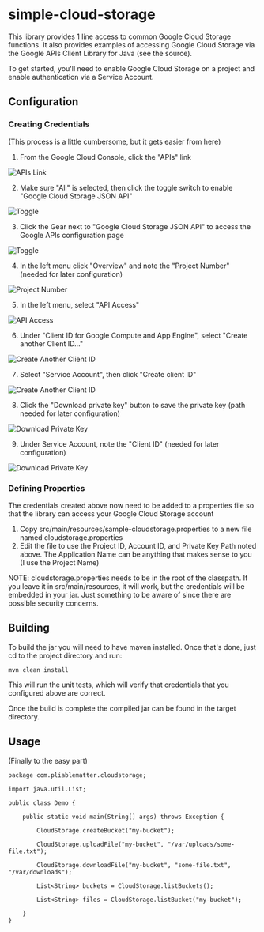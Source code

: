# simple-cloud-storage

This library provides 1 line access to common Google Cloud Storage functions. It also provides examples of accessing Google Cloud Storage via the Google APIs Client Library for Java (see the source).

To get started, you'll need to enable Google Cloud Storage on a project and enable authentication via a Service Account.

## Configuration

### Creating Credentials

(This process is a little cumbersome, but it gets easier from here)

1. From the Google Cloud Console, click the "APIs" link

![APIs Link](https://raw.github.com/pliablematter/simple-cloud-storage/master/docs/images/apis-link.png)

2. Make sure "All" is selected, then click the toggle switch to enable "Google Cloud Storage JSON API"

![Toggle](https://raw.github.com/pliablematter/simple-cloud-storage/master/docs/images/toggle.png)

3. Click the Gear next to "Google Cloud Storage JSON API" to access the Google APIs configuration page

![Toggle](https://raw.github.com/pliablematter/simple-cloud-storage/master/docs/images/gear.png)

4. In the left menu click "Overview" and note the "Project Number" (needed for later configuration)

![Project Number](https://raw.github.com/pliablematter/simple-cloud-storage/master/docs/images/project-number.png)

5. In the left menu, select "API Access"

![API Access](https://raw.github.com/pliablematter/simple-cloud-storage/master/docs/images/api-access.png)

6. Under "Client ID for Google Compute and App Engine", select "Create another Client ID..."

![Create Another Client ID](https://raw.github.com/pliablematter/simple-cloud-storage/master/docs/images/create-another-client-id.png)

7. Select "Service Account", then click "Create client ID"

![Create Another Client ID](https://raw.github.com/pliablematter/simple-cloud-storage/master/docs/images/create-client-id.png)

8. Click the "Download private key" button to save the private key (path needed for later configuration)

![Download Private Key](https://raw.github.com/pliablematter/simple-cloud-storage/master/docs/images/download-private-key.png)

9. Under Service Account, note the "Client ID" (needed for later configuration)

![Download Private Key](https://raw.github.com/pliablematter/simple-cloud-storage/master/docs/images/client-id.png)

### Defining Properties

The credentials created above now need to be added to a properties file so that the library can access your Google Cloud Storage account

1. Copy src/main/resources/sample-cloudstorage.properties to a new file named cloudstorage.properties
2. Edit the file to use the Project ID, Account ID, and Private Key Path noted above. The Application Name can be anything that makes sense to you (I use the Project Name)

NOTE: cloudstorage.properties needs to be in the root of the classpath. If you leave it in src/main/resources, it will work, but the credentials will be embedded in your jar. Just something to be aware of since there are possible security concerns.

## Building

To build the jar you will need to have maven installed. Once that's done, just cd to the project directory and run:

`mvn clean install`

This will run the unit tests, which will verify that credentials that you configured above are correct.

Once the build is complete the compiled jar can be found in the target directory.

## Usage

(Finally to the easy part)

```
package com.pliablematter.cloudstorage;

import java.util.List;

public class Demo {

	public static void main(String[] args) throws Exception {
		
		CloudStorage.createBucket("my-bucket");
		
		CloudStorage.uploadFile("my-bucket", "/var/uploads/some-file.txt");
		
		CloudStorage.downloadFile("my-bucket", "some-file.txt", "/var/downloads");
		
		List<String> buckets = CloudStorage.listBuckets();
		
		List<String> files = CloudStorage.listBucket("my-bucket");

	}
}
```